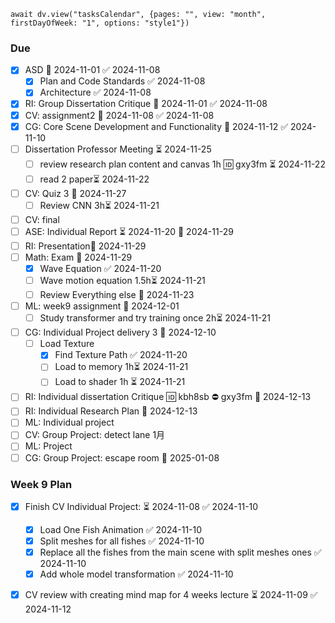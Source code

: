 ```dataviewjs
await dv.view("tasksCalendar", {pages: "", view: "month", firstDayOfWeek: "1", options: "style1"})
```


### Due
- [x] ASD 📅 2024-11-01 ✅ 2024-11-08
	- [x] Plan and Code Standards ✅ 2024-11-08
	- [x] Architecture ✅ 2024-11-08
- [x] RI: Group Dissertation Critique 📅 2024-11-01 ✅ 2024-11-08
- [x] CV: assignment2 📅 2024-11-08 ✅ 2024-11-08
- [x] CG: Core Scene Development and Functionality 📅 2024-11-12 ✅ 2024-11-10
- [ ] Dissertation Professor Meeting ⏳ 2024-11-25
	- [ ] review research plan content and canvas 1h 🆔 gxy3fm ⏳ 2024-11-22
	- [ ] read 2 paper⏳ 2024-11-22
- [ ] CV: Quiz 3 📅 2024-11-27
	- [ ] Review CNN 3h⏳ 2024-11-21
- [ ] CV: final 
- [ ] ASE: Individual Report ⏳ 2024-11-20 📅 2024-11-29
- [ ] RI: Presentation📅 2024-11-29 
- [ ] Math: Exam 📅 2024-11-29 
	- [x] Wave Equation ✅ 2024-11-20
	- [ ] Wave motion equation 1.5h⏳ 2024-11-21
	- [ ] Review Everything else 🛫 2024-11-23
- [ ] ML: week9 assignment 📅 2024-12-01 
	- [ ] Study transformer and try training once 2h⏳ 2024-11-21
- [ ] CG: Individual Project delivery 3 📅 2024-12-10
	- [ ] Load Texture
		- [x] Find Texture Path ✅ 2024-11-20
		- [ ] Load to memory 1h⏳ 2024-11-21
		- [ ] Load to shader 1h ⏳ 2024-11-21
- [ ] RI: Individual dissertation Critique 🆔 kbh8sb ⛔ gxy3fm 📅 2024-12-13
- [ ] RI: Individual Research Plan 📅 2024-12-13 
- [ ] ML: Individual project
- [ ] CV: Group Project: detect lane 1月
- [ ] ML: Project
- [ ] CG: Group Project: escape room 📅 2025-01-08 

### Week 9 Plan
- [x] Finish CV Individual Project: ⏳ 2024-11-08 ✅ 2024-11-10
	- [x] Load One Fish Animation ✅ 2024-11-10
	- [x] Split meshes for all fishes ✅ 2024-11-10
	- [x] Replace all the fishes from the main scene with split meshes ones ✅ 2024-11-10
	- [x] Add whole model transformation ✅ 2024-11-10
- [x] CV review with creating mind map for 4 weeks lecture ⏳ 2024-11-09 ✅ 2024-11-12




